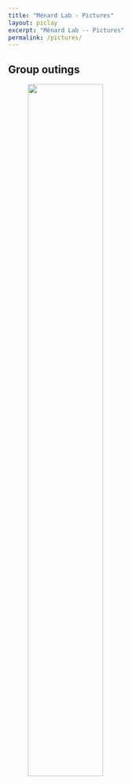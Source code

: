 ```yaml
---
title: "Ménard Lab - Pictures"
layout: piclay
excerpt: "Ménard Lab -- Pictures"
permalink: /pictures/
---
```


## Group outings
<figure>
<img src="{{ site.url }}{{ site.baseurl }}/images/Pics/2024_Bowling_1.jpg" width="60%">
</figure>
